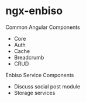 # ngx-enbiso

Common Angular Components

- Core
- Auth
- Cache
- Breadcrumb
- CRUD

Enbiso Service Components

- Discuss social post module
- Storage services
